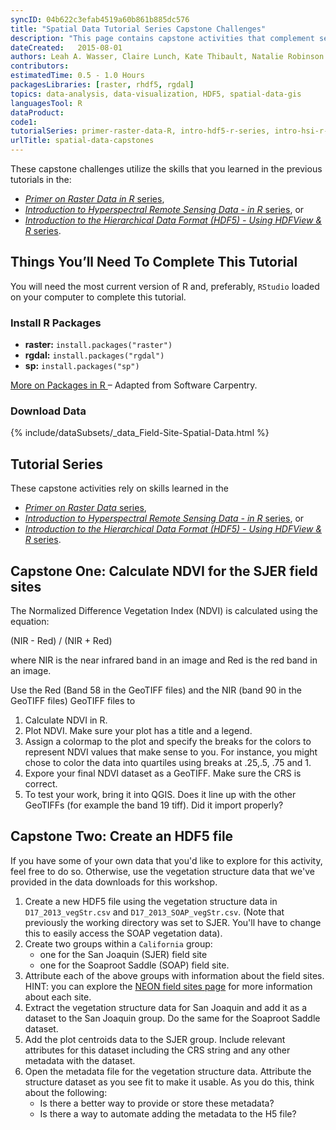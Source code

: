 ```yaml
---
syncID: 04b622c3efab4519a60b861b885dc576
title: "Spatial Data Tutorial Series Capstone Challenges"
description: "This page contains capstone activities that complement several spatial data tutorial series."
dateCreated:   2015-08-01
authors: Leah A. Wasser, Claire Lunch, Kate Thibault, Natalie Robinson
contributors: 
estimatedTime: 0.5 - 1.0 Hours
packagesLibraries: [raster, rhdf5, rgdal]
topics: data-analysis, data-visualization, HDF5, spatial-data-gis
languagesTool: R
dataProduct: 
code1: 
tutorialSeries: primer-raster-data-R, intro-hdf5-r-series, intro-hsi-r-series
urlTitle: spatial-data-capstones
---
```



These capstone challenges utilize the skills that you learned in the previous 
tutorials in the:

* <a href="{{ site.baseurl }}/tutorial-series/primer-raster-data-r/" target="_blank"> *Primer on Raster Data in R* series</a>,
* <a href="{{ site.baseurl }}/tutorial-series/intro-hsi-r-series/" target="_blank"> *Introduction to Hyperspectral Remote Sensing Data - in R* series</a>, or
* <a href="{{ site.baseurl }}/tutorial-series/intro-hdf5-r-series/" target="_blank"> *Introduction to the Hierarchical Data Format (HDF5) - Using HDFView & R* series</a>.

<div id="ds-objectives" markdown="1">

## Things You’ll Need To Complete This Tutorial
You will need the most current version of R and, preferably, `RStudio` loaded
on your computer to complete this tutorial.

### Install R Packages

* **raster:** `install.packages("raster")`
* **rgdal:** `install.packages("rgdal")`
* **sp:** `install.packages("sp")`

<a href="{{ site.baseurl }}/packages-in-r" target="_blank"> More on Packages in R </a>– Adapted from Software Carpentry.

### Download Data

{% include/dataSubsets/_data_Field-Site-Spatial-Data.html %}

## Tutorial Series 
These capstone activities rely on skills learned in the 

* <a href="{{ site.baseurl }}/tutorial-series/spatial-data-types-primer/" target="_blank"> *Primer on Raster Data* series</a>,
* <a href="{{ site.baseurl }}/tutorial-series/intro-hsi-r-series/" target="_blank"> *Introduction to Hyperspectral Remote Sensing Data - in R* series</a>, or
* <a href="{{ site.baseurl }}/tutorial-series/intro-hdf5-r-series/" target="_blank"> *Introduction to the Hierarchical Data Format (HDF5) - Using HDFView & R* series</a>.
 
</div>

## Capstone One: Calculate NDVI for the SJER field sites

The Normalized Difference Vegetation Index (NDVI) is calculated using the equation:

(NIR - Red) / (NIR + Red)

where NIR is the near infrared band in an image and Red is the red band in an image.
 
 
Use the Red (Band 58 in the GeoTIFF files) and the NIR (band 90 in the GeoTIFF files) 
GeoTIFF files to 

1. Calculate NDVI in R.
1. Plot NDVI. Make sure your plot has a title and a legend. 
1. Assign a colormap to the plot and specify the breaks for the colors to 
represent NDVI values that make sense to you. For instance, you might chose to 
color the data into quartiles using breaks at .25,.5, .75 and 1. 
1. Expore your final NDVI dataset as a GeoTIFF. Make sure the CRS is correct. 
1. To test your work, bring it into QGIS. Does it line up with the other GeoTIFFs 
(for example the band 19 tiff). Did it import properly? 



## Capstone Two: Create an HDF5 file

If you have some of your own data that you'd like to explore for this activity,
feel free to do so. Otherwise, use the vegetation structure data that we've provided
in the data downloads for this workshop. 

1. Create a new HDF5 file using the vegetation structure data in
`D17_2013_vegStr.csv` and `D17_2013_SOAP_vegStr.csv`. (Note that previously the
working directory was set to SJER. You'll have to change this to easily access the 
SOAP vegetation data). 
2. Create two groups within a `California` group:
	- one for the San Joaquin (SJER) field site
	- one for the Soaproot Saddle (SOAP) field site.
3. Attribute each of the above groups with information about the field sites. 
HINT: you can explore the <a href="{{ site.baseurl }}/science-design/field-sites/" target="_blank">
NEON field sites page</a> for more information about each site. 
4. Extract the vegetation structure data for San Joaquin and add it as a dataset 
to the San Joaquin group. Do the same for the Soaproot Saddle dataset. 
5. Add the plot centroids data to the SJER group. Include relevant attributes for 
this dataset including the CRS string and any other metadata with the dataset.
6. Open the metadata file for the vegetation structure data. Attribute the 
structure dataset as you see fit to make it usable. As you do this, think about 
the following:
	- Is there a better way to provide or store these metadata?
	- Is there a way to automate adding the metadata to the H5 file?



